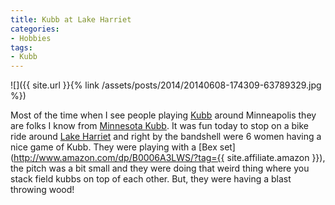```yaml
---
title: Kubb at Lake Harriet
categories:
- Hobbies
tags:
- Kubb
---
```


![]({{ site.url }}{% link /assets/posts/2014/20140608-174309-63789329.jpg %})
  



Most of the time when I see people playing [Kubb](https://en.wikipedia.org/wiki/Kubb) around Minneapolis they are folks I know from [Minnesota Kubb](http://minnesotakubb.com). It was fun today to stop on a bike ride around [Lake Harriet](http://www.minneapolisparks.org/?PageID=4&parkid=266) and right by the bandshell were 6 women having a nice game of Kubb. They were playing with a [Bex set](http://www.amazon.com/dp/B0006A3LWS/?tag={{ site.affiliate.amazon }}), the pitch was a bit small and they were doing that weird thing where you stack field kubbs on top of each other. But, they were having a blast throwing wood!
